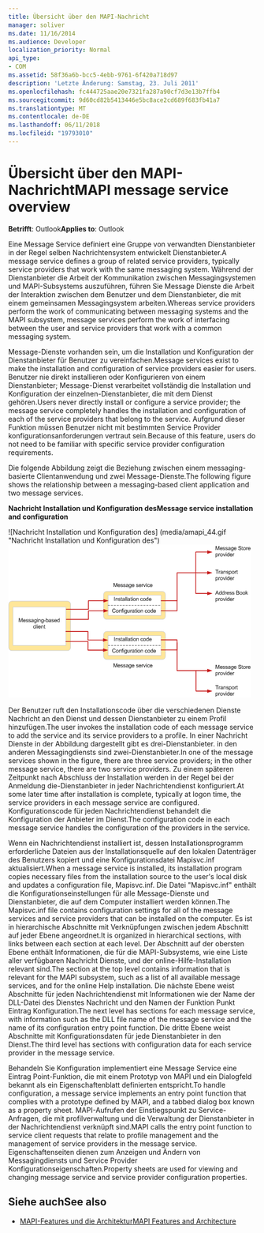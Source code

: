 ```yaml
---
title: Übersicht über den MAPI-Nachricht
manager: soliver
ms.date: 11/16/2014
ms.audience: Developer
localization_priority: Normal
api_type:
- COM
ms.assetid: 58f36a6b-bcc5-4ebb-9761-6f420a718d97
description: 'Letzte Änderung: Samstag, 23. Juli 2011'
ms.openlocfilehash: fc444725aae20e7321fa287a90cf7d3e13b7ffb4
ms.sourcegitcommit: 9d60cd82b5413446e5bc8ace2cd689f683fb41a7
ms.translationtype: MT
ms.contentlocale: de-DE
ms.lasthandoff: 06/11/2018
ms.locfileid: "19793010"
---
```

# <a name="mapi-message-service-overview"></a><span data-ttu-id="0e2de-103">Übersicht über den MAPI-Nachricht</span><span class="sxs-lookup"><span data-stu-id="0e2de-103">MAPI message service overview</span></span>
  
<span data-ttu-id="0e2de-104">**Betrifft**: Outlook</span><span class="sxs-lookup"><span data-stu-id="0e2de-104">**Applies to**: Outlook</span></span> 
  
<span data-ttu-id="0e2de-105">Eine Message Service definiert eine Gruppe von verwandten Dienstanbieter in der Regel selben Nachrichtensystem entwickelt Dienstanbieter.</span><span class="sxs-lookup"><span data-stu-id="0e2de-105">A message service defines a group of related service providers, typically service providers that work with the same messaging system.</span></span> <span data-ttu-id="0e2de-106">Während der Dienstanbieter die Arbeit der Kommunikation zwischen Messagingsystemen und MAPI-Subsystems auszuführen, führen Sie Message Dienste die Arbeit der Interaktion zwischen dem Benutzer und dem Dienstanbieter, die mit einem gemeinsamen Messagingsystem arbeiten.</span><span class="sxs-lookup"><span data-stu-id="0e2de-106">Whereas service providers perform the work of communicating between messaging systems and the MAPI subsystem, message services perform the work of interfacing between the user and service providers that work with a common messaging system.</span></span>  
  
<span data-ttu-id="0e2de-107">Message-Dienste vorhanden sein, um die Installation und Konfiguration der Dienstanbieter für Benutzer zu vereinfachen.</span><span class="sxs-lookup"><span data-stu-id="0e2de-107">Message services exist to make the installation and configuration of service providers easier for users.</span></span> <span data-ttu-id="0e2de-108">Benutzer nie direkt installieren oder Konfigurieren von einem Dienstanbieter; Message-Dienst verarbeitet vollständig die Installation und Konfiguration der einzelnen-Dienstanbieter, die mit dem Dienst gehören.</span><span class="sxs-lookup"><span data-stu-id="0e2de-108">Users never directly install or configure a service provider; the message service completely handles the installation and configuration of each of the service providers that belong to the service.</span></span> <span data-ttu-id="0e2de-109">Aufgrund dieser Funktion müssen Benutzer nicht mit bestimmten Service Provider konfigurationsanforderungen vertraut sein.</span><span class="sxs-lookup"><span data-stu-id="0e2de-109">Because of this feature, users do not need to be familiar with specific service provider configuration requirements.</span></span> 
  
<span data-ttu-id="0e2de-110">Die folgende Abbildung zeigt die Beziehung zwischen einem messaging-basierte Clientanwendung und zwei Message-Dienste.</span><span class="sxs-lookup"><span data-stu-id="0e2de-110">The following figure shows the relationship between a messaging-based client application and two message services.</span></span>
  
<span data-ttu-id="0e2de-111">**Nachricht Installation und Konfiguration des**</span><span class="sxs-lookup"><span data-stu-id="0e2de-111">**Message service installation and configuration**</span></span>
  
<span data-ttu-id="0e2de-112">![Nachricht Installation und Konfiguration des] (media/amapi_44.gif "Nachricht Installation und Konfiguration des")</span><span class="sxs-lookup"><span data-stu-id="0e2de-112">![Message service installation and configuration](media/amapi_44.gif "Message service installation and configuration")</span></span>
  
<span data-ttu-id="0e2de-113">Der Benutzer ruft den Installationscode über die verschiedenen Dienste Nachricht an den Dienst und dessen Dienstanbieter zu einem Profil hinzufügen.</span><span class="sxs-lookup"><span data-stu-id="0e2de-113">The user invokes the installation code of each message service to add the service and its service providers to a profile.</span></span> <span data-ttu-id="0e2de-114">In einer Nachricht Dienste in der Abbildung dargestellt gibt es drei-Dienstanbieter. in den anderen Messagingdiensts sind zwei-Dienstanbieter.</span><span class="sxs-lookup"><span data-stu-id="0e2de-114">In one of the message services shown in the figure, there are three service providers; in the other message service, there are two service providers.</span></span> <span data-ttu-id="0e2de-115">Zu einem späteren Zeitpunkt nach Abschluss der Installation werden in der Regel bei der Anmeldung die-Dienstanbieter in jeder Nachrichtendienst konfiguriert.</span><span class="sxs-lookup"><span data-stu-id="0e2de-115">At some later time after installation is complete, typically at logon time, the service providers in each message service are configured.</span></span> <span data-ttu-id="0e2de-116">Konfigurationscode für jeden Nachrichtendienst behandelt die Konfiguration der Anbieter im Dienst.</span><span class="sxs-lookup"><span data-stu-id="0e2de-116">The configuration code in each message service handles the configuration of the providers in the service.</span></span>
  
<span data-ttu-id="0e2de-117">Wenn ein Nachrichtendienst installiert ist, dessen Installationsprogramm erforderliche Dateien aus der Installationsquelle auf den lokalen Datenträger des Benutzers kopiert und eine Konfigurationsdatei Mapisvc.inf aktualisiert.</span><span class="sxs-lookup"><span data-stu-id="0e2de-117">When a message service is installed, its installation program copies necessary files from the installation source to the user's local disk and updates a configuration file, Mapisvc.inf.</span></span> <span data-ttu-id="0e2de-118">Die Datei "Mapisvc.inf" enthält die Konfigurationseinstellungen für alle Message-Dienste und Dienstanbieter, die auf dem Computer installiert werden können.</span><span class="sxs-lookup"><span data-stu-id="0e2de-118">The Mapisvc.inf file contains configuration settings for all of the message services and service providers that can be installed on the computer.</span></span> <span data-ttu-id="0e2de-119">Es ist in hierarchische Abschnitte mit Verknüpfungen zwischen jedem Abschnitt auf jeder Ebene angeordnet.</span><span class="sxs-lookup"><span data-stu-id="0e2de-119">It is organized in hierarchical sections, with links between each section at each level.</span></span> <span data-ttu-id="0e2de-120">Der Abschnitt auf der obersten Ebene enthält Informationen, die für die MAPI-Subsystems, wie eine Liste aller verfügbaren Nachricht Dienste, und der online-Hilfe-Installation relevant sind.</span><span class="sxs-lookup"><span data-stu-id="0e2de-120">The section at the top level contains information that is relevant for the MAPI subsystem, such as a list of all available message services, and for the online Help installation.</span></span> <span data-ttu-id="0e2de-121">Die nächste Ebene weist Abschnitte für jeden Nachrichtendienst mit Informationen wie der Name der DLL-Datei des Dienstes Nachricht und den Namen der Funktion Punkt Eintrag Konfiguration.</span><span class="sxs-lookup"><span data-stu-id="0e2de-121">The next level has sections for each message service, with information such as the DLL file name of the message service and the name of its configuration entry point function.</span></span> <span data-ttu-id="0e2de-122">Die dritte Ebene weist Abschnitte mit Konfigurationsdaten für jede Dienstanbieter in den Dienst.</span><span class="sxs-lookup"><span data-stu-id="0e2de-122">The third level has sections with configuration data for each service provider in the message service.</span></span> 
  
<span data-ttu-id="0e2de-123">Behandeln Sie Konfiguration implementiert eine Message Service eine Eintrag Point-Funktion, die mit einem Prototyp von MAPI und ein Dialogfeld bekannt als ein Eigenschaftenblatt definierten entspricht.</span><span class="sxs-lookup"><span data-stu-id="0e2de-123">To handle configuration, a message service implements an entry point function that complies with a prototype defined by MAPI, and a tabbed dialog box known as a property sheet.</span></span> <span data-ttu-id="0e2de-124">MAPI-Aufrufen der Einstiegspunkt zu Service-Anfragen, die mit profilverwaltung und die Verwaltung der Dienstanbieter in der Nachrichtendienst verknüpft sind.</span><span class="sxs-lookup"><span data-stu-id="0e2de-124">MAPI calls the entry point function to service client requests that relate to profile management and the management of service providers in the message service.</span></span> <span data-ttu-id="0e2de-125">Eigenschaftenseiten dienen zum Anzeigen und Ändern von Messagingdiensts und Service Provider Konfigurationseigenschaften.</span><span class="sxs-lookup"><span data-stu-id="0e2de-125">Property sheets are used for viewing and changing message service and service provider configuration properties.</span></span> 
  
## <a name="see-also"></a><span data-ttu-id="0e2de-126">Siehe auch</span><span class="sxs-lookup"><span data-stu-id="0e2de-126">See also</span></span>

- [<span data-ttu-id="0e2de-127">MAPI-Features und die Architektur</span><span class="sxs-lookup"><span data-stu-id="0e2de-127">MAPI Features and Architecture</span></span>](mapi-features-and-architecture.md)

